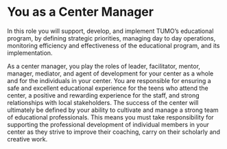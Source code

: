 # You as a Center Manager

In this role you will support, develop, and implement TUMO’s educational program, by defining strategic priorities, managing day to day operations, monitoring efficiency and effectiveness of the educational program, and its implementation.

As a center manager, you play the roles of leader, facilitator, mentor, manager, mediator, and agent of development for your center as a whole and for the individuals in your center. You are responsible for ensuring a safe and excellent educational experience for the teens who attend the center, a positive and rewarding experience for the staff, and strong relationships with local stakeholders. The success of the center will ultimately be defined by your ability to cultivate and manage a strong team of educational professionals. This means you must take responsibility for supporting the professional development of individual members in your center as they strive to improve their coaching, carry on their scholarly and creative work.